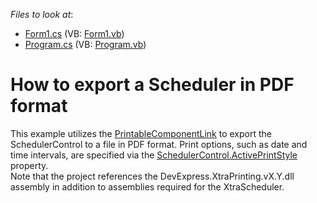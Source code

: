 <!-- default file list -->
*Files to look at*:

* [Form1.cs](./CS/ExportScheduler2PDF/Form1.cs) (VB: [Form1.vb](./VB/ExportScheduler2PDF/Form1.vb))
* [Program.cs](./CS/ExportScheduler2PDF/Program.cs) (VB: [Program.vb](./VB/ExportScheduler2PDF/Program.vb))
<!-- default file list end -->
# How to export a  Scheduler in PDF format


<p>This example utilizes the <a href="http://documentation.devexpress.com/#WindowsForms/clsDevExpressXtraPrintingPrintableComponentLinktopic"><u>PrintableComponentLink</u></a> to export the SchedulerControl to a file in PDF format. Print options, such as date and time intervals, are specified via the <a href="http://documentation.devexpress.com/#WindowsForms/DevExpressXtraSchedulerSchedulerControl_ActivePrintStyletopic"><u>SchedulerControl.ActivePrintStyle</u></a> property.<br />
Note that the project references the DevExpress.XtraPrinting.vX.Y.dll assembly in addition to assemblies required for the XtraScheduler.</p><p> </p><br />


<br/>


